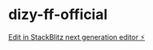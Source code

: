# dizy-ff-official

[Edit in StackBlitz next generation editor ⚡️](https://stackblitz.com/~/github.com/Sparko-Gee/dizy-ff-official)